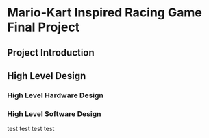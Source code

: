 # Mario-Kart Inspired Racing Game Final Project

## Project Introduction

## High Level Design

### High Level Hardware Design

### High Level Software Design

test
test
test
test

